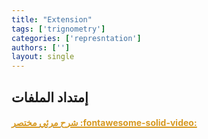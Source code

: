 ```yaml
---
title: "Extension"
tags: ['trignometry']
categories: ['represntation']
authors: ['']
layout: single
---
```


<style>

h3{
color: #ebdbb2 !important;
zoom: 1;
-moz-transform: scale(1);
margin-bottom: 10px !important;
padding-bottom: 10px;
}

.md-content{
direction: rtl !important; 
}

strong {
text-decoration: underline 2px !important;
color: #d79921 !important;
}

.md-nav--secondary {
direction: rtl !important;
}
</style>


## إمتداد الملفات

#### [**شرح مرئي مختصر :fontawesome-solid-video:** ](https://youtu.be/p4OqbCJVVHI)




